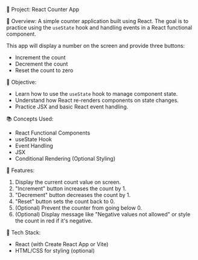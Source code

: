 📁 Project: React Counter App

📌 Overview:
A simple counter application built using React. The goal is to practice using the `useState` hook and handling events in a React functional component.

This app will display a number on the screen and provide three buttons:
- Increment the count
- Decrement the count
- Reset the count to zero

🎯 Objective:
- Learn how to use the `useState` hook to manage component state.
- Understand how React re-renders components on state changes.
- Practice JSX and basic React event handling.

📚 Concepts Used:
- React Functional Components
- useState Hook
- Event Handling
- JSX
- Conditional Rendering (Optional Styling)

🧱 Features:
1. Display the current count value on screen.
2. "Increment" button increases the count by 1.
3. "Decrement" button decreases the count by 1.
4. "Reset" button sets the count back to 0.
5. (Optional) Prevent the counter from going below 0.
6. (Optional) Display message like "Negative values not allowed" or style the count in red if it's negative.

🧰 Tech Stack:
- React (with Create React App or Vite)
- HTML/CSS for styling (optional)